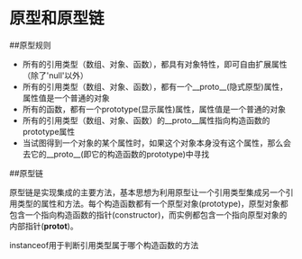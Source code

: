 # 原型和原型链

##原型规则

 - 所有的引用类型（数组、对象、函数），都具有对象特性，即可自由扩展属性（除了'null'以外）
 - 所有的引用类型（数组、对象、函数），都有一个__proto__(隐式原型)属性，属性值是一个普通的对象
 - 所有的函数，都有一个prototype(显示属性)属性，属性值是一个普通的对象
 - 所有的引用类型（数组、对象、函数）的__proto__属性指向构造函数的prototype属性
 - 当试图得到一个对象的某个属性时，如果这个对象本身没有这个属性，那么会去它的__proto__(即它的构造函数的prototype)中寻找

##原型链

原型链是实现集成的主要方法，基本思想为利用原型让一个引用类型集成另一个引用类型的属性和方法。每个构造函数都有一个原型对象(prototype)，原型对象都包含一个指向构造函数的指针(constructor)，而实例都包含一个指向原型对象的内部指针(__protot__)。

instanceof用于判断引用类型属于哪个构造函数的方法